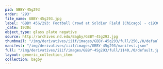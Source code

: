 ```yaml
---
pid: GBBY-45g293
order: '293'
file_name: GBBY-45g293.jpg
label: 'GBBY 45G/293: Football Crowd at Soldier Field (Chicago) - c1930s'
_date: 1930s
object_type: glass plate negative
source: http://archives.nd.edu/Bagby/GBBY-45g293.jpg
thumbnail: "/img/derivatives/iiif/images/GBBY-45g293/full/250,/0/default.jpg"
manifest: "/img/derivatives/iiif/images/GBBY-45g293/manifest.json"
full: "/img/derivatives/iiif/images/GBBY-45g293/full/1140,/0/default.jpg"
layout: generic_collection_item
collection: bagby
---
```

